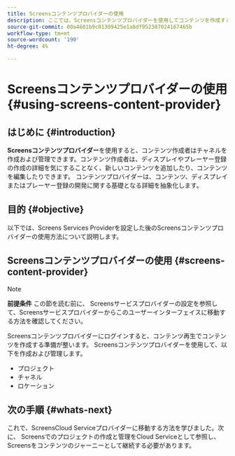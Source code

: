```yaml
---
title: Screensコンテンツプロバイダーの使用
description: ここでは、Screensコンテンツプロバイダーを使用してコンテンツを作成する方法について説明します。
source-git-commit: 00a4601b9c01309425e1a8df952387024167465b
workflow-type: tm+mt
source-wordcount: '190'
ht-degree: 4%

---
```



# Screensコンテンツプロバイダーの使用 {#using-screens-content-provider}

## はじめに {#introduction}

**Screensコンテンツプロバイダー**&#x200B;を使用すると、コンテンツ作成者はチャネルを作成および管理できます。コンテンツ作成者は、ディスプレイやプレーヤー登録の作成の詳細を気にすることなく、新しいコンテンツを追加したり、コンテンツを編集したりできます。 コンテンツプロバイダーは、コンテンツ、ディスプレイまたはプレーヤー登録の開発に関する基礎となる詳細を抽象化します。

## 目的 {#objective}

以下では、Screens Services Providerを設定した後のScreensコンテンツプロバイダーの使用方法について説明します。

## Screensコンテンツプロバイダーの使用 {#screens-content-provider}

>[!NOTE]
>**前提条件**
>この節を読む前に、 Screensサービスプロバイダーの設定を参照して、Screensサービスプロバイダーからこのユーザーインターフェイスに移動する方法を確認してください。

Screensコンテンツプロバイダーにログインすると、コンテンツ再生でコンテンツを作成する準備が整います。 Screensコンテンツプロバイダーを使用して、以下を作成および管理します。

* プロジェクト
* チャネル
* ロケーション

## 次の手順 {#whats-next}

これで、ScreensCloud Serviceプロバイダーに移動する方法を学びました。次に、 Screensでのプロジェクトの作成と管理をCloud Serviceとして参照し、Screensをコンテンツのジャーニーとして継続する必要があります。


